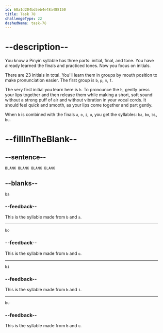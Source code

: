 ```yaml
---
id: 68a1d204bd5eb4e48a488150
title: Task 78
challengeType: 22
dashedName: task-78
---
```


<!-- (Audio) A: b, ba, bo, bi, bu -->

# --description--

You know a Pinyin syllable has three parts: initial, final, and tone. You have already learned the finals and practiced tones. Now you focus on initials.

There are 23 initials in total. You'll learn them in groups by mouth position to make pronunciation easier. The first group is `b`, `p`, `m`, `f`.

The very first initial you learn here is `b`. To pronounce the `b`, gently press your lips together and then release them while making a short, soft sound without a strong puff of air and without vibration in your vocal cords. It should feel quick and smooth, as your lips come together and part gently.

When `b` is combined with the finals `a`, `o`, `i`, `u`, you get the syllables: `ba`, `bo`, `bi`, `bu`.

# --fillInTheBlank--

## --sentence--

`BLANK BLANK BLANK BLANK`

## --blanks--

`ba`

### --feedback--

This is the syllable made from `b` and `a`.

---

`bo`

### --feedback--

This is the syllable made from `b` and `o`.

---

`bi`

### --feedback--

This is the syllable made from `b` and `i`.

---

`bu`

### --feedback--

This is the syllable made from `b` and `u`.
